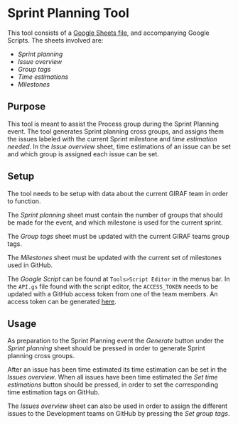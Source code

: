 # Sprint Planning Tool

This tool consists of a [Google Sheets file](https://docs.google.com/spreadsheets/d/1HfL2-R5popW-aW9GkHG4HtbAxiU_wpno_mMRBVL5FQs/edit?usp=sharing),
and accompanying Google Scripts. The sheets involved are:

- _Sprint planning_
- _Issue overview_
- _Group tags_
- _Time estimations_
- _Milestones_

## Purpose

This tool is meant to assist the Process group during the Sprint Planning event.
The tool generates Sprint planning cross groups, and assigns them the issues labeled 
with the current Sprint milestone and _time estimation needed_.
In the _Issue overview_ sheet, time estimations of an issue can be set and which group is assigned
each issue can be set.

## Setup

The tool needs to be setup with data about the current GIRAF team in order to function.

The _Sprint planning_ sheet must contain the number of groups that should be made for the event, and which milestone
is used for the current sprint.

The _Group tags_ sheet must be updated with the current GIRAF teams group tags.

The _Milestones_ sheet must be updated with the current set of milestones used in GitHub.

The _Google Script_ can be found at `Tools>Script Editor` in the menus bar.
In the `API.gs` file found with the script editor, the `ACCESS_TOKEN` needs to be updated with a GitHub 
access token from one of the team members.
An access token can be generated [here](https://github.com/settings/tokens).

## Usage

As preparation to the Sprint Planning event the _Generate_ button under the _Sprint planning_ sheet should be pressed
in order to generate Sprint planning cross groups.

After an issue has been time estimated its time estimation can be set in the _Issues overview_.
When all issues have been time estimated the _Set time estimations_ button should be pressed, in order to set the
corresponding time estimation tags on GitHub.

The _Issues overview_ sheet can also be used in order to assign the different issues to the Development teams on GitHub
by pressing the _Set group tags_.